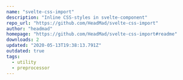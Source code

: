 ```yaml
---
name: "svelte-css-import"
description: "Inline CSS-styles in svelte-component"
repo_url: "https://github.com/HeadMad/svelte-css-import"
author: "headmad"
homepage: "https://github.com/HeadMad/svelte-css-import#readme"
downloads: 2
updated: "2020-05-13T19:38:13.791Z"
outdated: true
tags: 
  - utility
  - preprocessor
---
```

